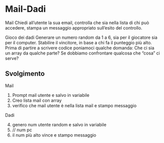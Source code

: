 Mail-Dadi
===
Mail
Chiedi all’utente la sua email,
controlla che sia nella lista di chi può accedere,
stampa un messaggio appropriato sull’esito del controllo.

Gioco dei dadi
Generare un numero random da 1 a 6, sia per il giocatore sia per il computer.
Stabilire il vincitore, in base a chi fa il punteggio più alto.
Prima di partire a scrivere codice poniamoci qualche domanda:
Che ci sia un array da qualche parte?
Se dobbiamo confrontare qualcosa che “cosa” ci serve?

## Svolgimento
Mail
1. Prompt mail utente e salvo in variabile
2. Creo lista mail con array
3. verifico che mail utente è nella lista mail e stampo messaggio 

Dadi

4. genero num utente random e salvo in variabile
5. // num pc
6. il num più alto vince e stampo messaggio
